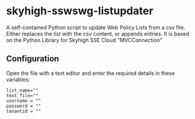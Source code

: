 # skyhigh-sswswg-listupdater
A self-contained Python script to update Web Policy Lists from a csv file. Either replaces the list with the csv content, or appends entries.
It is based on the Python Library for Skyhigh SSE Cloud "MVCConnection"

## Configuration
Open the file with a text editor and enter the required details in these variables:

    list_name=""
    text_file=""
    username = ""
    password = ""
    tenantid = ""

